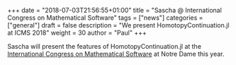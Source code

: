 +++
date = "2018-07-03T21:56:55+01:00"
title = "Sascha @ International Congress on Mathematical Software"
tags = ["news"]
categories = ["general"]
draft = false
description = "We present HomotopyContinuation.jl at ICMS 2018"
weight = 30
author = "Paul"
+++

Sascha will present the features of HomotopyContinuation.jl at the [International Congress on Mathematical Software](http://icms-conference.org) at Notre Dame this year.
